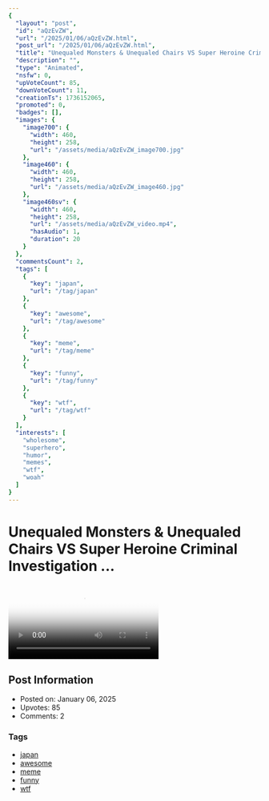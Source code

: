 ```yaml
---
{
  "layout": "post",
  "id": "aQzEvZW",
  "url": "/2025/01/06/aQzEvZW.html",
  "post_url": "/2025/01/06/aQzEvZW.html",
  "title": "Unequaled Monsters & Unequaled Chairs VS Super Heroine Criminal Investigation ...",
  "description": "",
  "type": "Animated",
  "nsfw": 0,
  "upVoteCount": 85,
  "downVoteCount": 11,
  "creationTs": 1736152065,
  "promoted": 0,
  "badges": [],
  "images": {
    "image700": {
      "width": 460,
      "height": 258,
      "url": "/assets/media/aQzEvZW_image700.jpg"
    },
    "image460": {
      "width": 460,
      "height": 258,
      "url": "/assets/media/aQzEvZW_image460.jpg"
    },
    "image460sv": {
      "width": 460,
      "height": 258,
      "url": "/assets/media/aQzEvZW_video.mp4",
      "hasAudio": 1,
      "duration": 20
    }
  },
  "commentsCount": 2,
  "tags": [
    {
      "key": "japan",
      "url": "/tag/japan"
    },
    {
      "key": "awesome",
      "url": "/tag/awesome"
    },
    {
      "key": "meme",
      "url": "/tag/meme"
    },
    {
      "key": "funny",
      "url": "/tag/funny"
    },
    {
      "key": "wtf",
      "url": "/tag/wtf"
    }
  ],
  "interests": [
    "wholesome",
    "superhero",
    "humor",
    "memes",
    "wtf",
    "woah"
  ]
}
---
```


# Unequaled Monsters & Unequaled Chairs VS Super Heroine Criminal Investigation ...

<video controls playsinline loop poster="/assets/media/aQzEvZW_image460.jpg">
  <source src="/assets/media/aQzEvZW_video.mp4" type="video/mp4">
  Your browser does not support the video tag.
</video>

## Post Information

- Posted on: January 06, 2025
- Upvotes: 85
- Comments: 2

### Tags

- [japan](/tag/japan)
- [awesome](/tag/awesome)
- [meme](/tag/meme)
- [funny](/tag/funny)
- [wtf](/tag/wtf)
